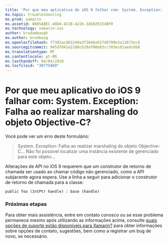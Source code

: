 ```yaml
---
title: 'Por que meu aplicativo do iOS 9 falhar com: System. Exception: Falha ao realizar marshaling do objeto Objective-C?'
ms.topic: troubleshooting
ms.prod: xamarin
ms.assetid: 8805ABEC-48D4-4CCB-A226-3A5B2ECE4BF0
ms.technology: xamarin-ios
author: bradumbaugh
ms.author: brumbaug
ms.openlocfilehash: f7382ac963249a3f3646a917d8700e3a12873ec9
ms.sourcegitcommit: 945df041e2180cb20af08b83cc703ecd1aedc6b0
ms.translationtype: MT
ms.contentlocale: pt-BR
ms.lasthandoff: 04/04/2018
ms.locfileid: "30775969"
---
```

# <a name="why-does-my-ios-9-app-fail-with-systemexception-failed-to-marshal-the-objective-c-object"></a>Por que meu aplicativo do iOS 9 falhar com: System. Exception: Falha ao realizar marshaling do objeto Objective-C?

Você pode ver um erro deste formulário:

> System. Exception: Falha ao realizar marshaling do objeto Objective-C... Não foi possível localizar uma instância existente de gerenciado para este objeto...

Alterações de API no iOS 9 requerem que um construtor de retorno de chamada ser usado ao chamar código não gerenciado, como a API subjacente agora espera. Use a linha a seguir para adicionar o construtor de retorno de chamada para a classe: 

`public foo (IntPtr handle) : base (handle) ` 

### <a name="next-steps"></a>Próximas etapas

Para obter mais assistência, entre em contato conosco ou se esse problema permanece mesmo após utilizando as informações acima, consulte [quais opções de suporte estão disponíveis para Xamarin?](~/cross-platform/troubleshooting/support-options.md) para obter informações sobre opções de contato, sugestões, bem como a registrar um bug de novo, se necessário. 
